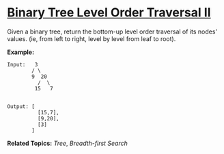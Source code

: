 # [Binary Tree Level Order Traversal II](https://leetcode.com/problems/binary-tree-level-order-traversal-ii/)

Given a binary tree, return the bottom-up level order traversal of its nodes' values. (ie, from left to right, level by level from leaf to root).


**Example:**

    
    Input:   3
            / \
            9  20
              /  \
             15   7


    Output: [
              [15,7],
              [9,20],
              [3]
            ]

**Related Topics:** *Tree*, *Breadth-first Search* 